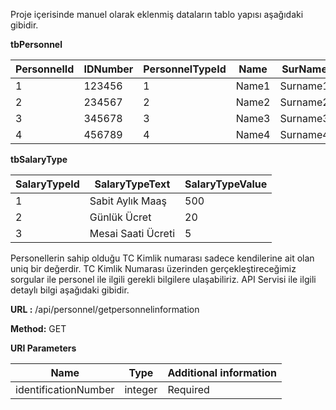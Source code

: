 Proje içerisinde manuel olarak eklenmiş dataların tablo yapısı aşağıdaki gibidir.


<b>tbPersonnel</b>

| PersonnelId   | IDNumber      |PersonnelTypeId| Name          | SurName       | DaysWorked    |OvertimeWorkedHours     |
| ------------- | ------------- | ------------- | ------------- | ------------- | ------------- | -------------          |
| 1             | 123456        | 1             | Name1         | Surname1      | 22            | 0                      |
| 2             | 234567        | 2             | Name2         | Surname2      | 20            | 0                      |
| 3             | 345678        | 3             | Name3         | Surname3      | 22            | 10                     |
| 4             | 456789        | 4             | Name4         | Surname4      | 22            | 10                     |

<b>tbSalaryType</b>

| SalaryTypeId  |SalaryTypeText             |SalaryTypeValue|
| ------------- | -------------             | ------------- |
| 1             | Sabit Aylık Maaş          | 500           |
| 2             | Günlük Ücret              | 20            |
| 3             | Mesai Saati Ücreti        | 5             |


Personellerin sahip olduğu TC Kimlik numarası sadece kendilerine ait olan uniq bir değerdir. TC Kimlik Numarası üzerinden gerçekleştireceğimiz sorgular ile personel ile ilgili gerekli bilgilere ulaşabiliriz. API Servisi ile ilgili detaylı bilgi aşağıdaki gibidir.

<b>URL   :</b> /api/personnel/getpersonnelinformation 

<b>Method:</b> GET 

<b>URI Parameters</b>

| Name                 |Type           | Additional information |
| -------------        | ------------- | -------------          |
| identificationNumber | integer       | Required               |
